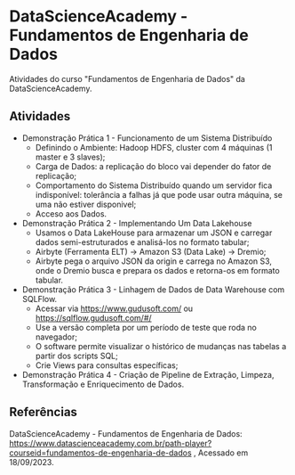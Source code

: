 # DataScienceAcademy - Fundamentos de Engenharia de Dados
Atividades do curso "Fundamentos de Engenharia de Dados" da DataScienceAcademy.


## Atividades
- Demonstração Prática 1 - Funcionamento de um Sistema Distribuído
    * Definindo o Ambiente: Hadoop HDFS, cluster com 4 máquinas (1 master e 3 slaves);
    * Carga de Dados: a replicação do bloco vai depender do fator de replicação;
    * Comportamento do Sistema Distribuído quando um servidor fica indisponível: 
      tolerância a falhas já que pode usar outra máquina, se uma não estiver disponivel;
    * Acceso aos Dados.
- Demonstração Prática 2 - Implementando Um Data Lakehouse
    * Usamos o Data LakeHouse para armazenar um JSON e carregar dados semi-estruturados e analisá-los no formato tabular;
    * Airbyte (Ferramenta ELT) -> Amazon S3 (Data Lake) -> Dremio;
    * Airbyte pega o arquivo JSON da origin e carrega no Amazon S3, onde o Dremio busca e prepara os dados e retorna-os em formato tabular.
- Demonstração Prática 3 - Linhagem de Dados de Data Warehouse com SQLFlow.
    * Acessar via https://www.gudusoft.com/ ou https://sqlflow.gudusoft.com/#/
    * Use a versão completa por um período de teste que roda no navegador;
    * O software permite visualizar o histórico de mudanças nas tabelas a partir dos scripts SQL;
    * Crie Views para consultas específicas;
- Demonstração Prática 4 - Criação de Pipeline de Extração, Limpeza, Transformação e Enriquecimento de Dados.


## Referências
DataScienceAcademy - Fundamentos de Engenharia de Dados:
https://www.datascienceacademy.com.br/path-player?courseid=fundamentos-de-engenharia-de-dados , 
Acessado em 18/09/2023.